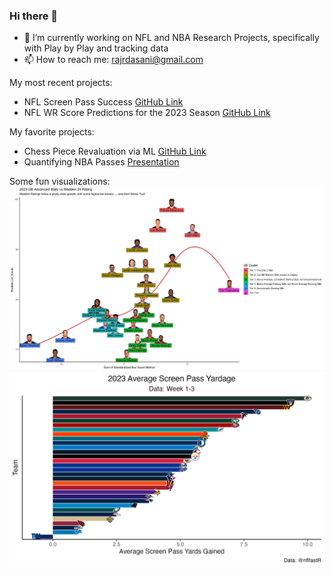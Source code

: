 ### Hi there 👋

- 🔭 I’m currently working on NFL and NBA Research Projects, specifically with Play by Play and tracking data 
- 📫 How to reach me: rajrdasani@gmail.com

My most recent projects:
- NFL Screen Pass Success [GitHub Link](https://github.com/rajrdasani/NFL_PlayByPlay/tree/main/ScreenPass)
- NFL WR Score Predictions for the 2023 Season [GitHub Link](https://github.com/rajrdasani/NFL_RecieverScore_Analysis)

My favorite projects:
- Chess Piece Revaluation via ML [GitHub Link](https://github.com/rajrdasani/AnMLEvaluationOfChessPieces)
- Quantifying NBA Passes [Presentation](http://stat.cmu.edu/cmsac/conference/2020/assets/pdf/nba_tracking_data.pdf)


Some fun visualizations:
![MaddenRatings](https://github.com/rajrdasani/rajrdasani/blob/main/QB_AdvancedVS_Madden_Rating.png)
![ScreenPasses](https://github.com/rajrdasani/rajrdasani/blob/main/screenpasses_team.png)



<!--
**rajrdasani/rajrdasani** is a ✨ _special_ ✨ repository because its `README.md` (this file) appears on your GitHub profile.

Here are some ideas to get you started:

- 🔭 I’m currently working on ...
- 🌱 I’m currently learning ...
- 👯 I’m looking to collaborate on ...
- 🤔 I’m looking for help with ...
- 💬 Ask me about ...
- 😄 Pronouns: ...
- ⚡ Fun fact: ...
-->
